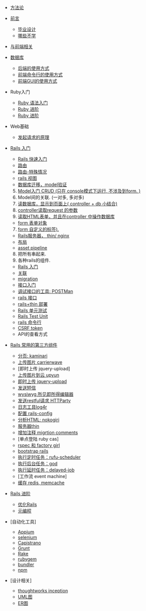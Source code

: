 * [方法论](methodologies.md)
* [前言](preface.md)
  * [毕业设计](biye.md)
  * [哪些不学](part3_rails_premier/buyongxue.md)
* [与前端相关](authentication.md)
* [数据库](database.md)
  * [后端的使用方式](database_server.md)
  * [前端命令行的使用方式](database_command_line.md)
  * [前端GUI的使用方式](database_gui.md)

* Ruby入门
  * [Ruby 语法入门](part3_rails_premier/ruby_premier.md)
  * [Ruby 进阶](part3_rails_premier/ruby_jin_jie.md)
  * [Ruby 进阶 ](part3_rails_premier/ruby_advanced.md)

* Web基础
  * [发起请求的原理](network_basic.md)

* [Rails 入门](part3_rails_premier.md)
  * [Rails 快速入门](part3_rails_premier/rails_tutorial_from_view.md)
  * [路由](part3_rails_premier/routes.md)
  * [路由-特殊情况](part3_rails_premier/routes_special.md)
  * [rails 视图](part3_rails_premier/rails_view.md)
  * [数据库迁移，model验证](part3_rails_premier/rails_database.md)
  5. [Model入门 CRUD (只在 console模式下运行, 不涉及到form. )](crud.md)
  6. Model间的关联. (一对多, 多对多)
  7. [读数据库，显示到页面上( controller + db  小结合)](query_data_via_controller.md)
  8. [controller读取request 的参数](read_parameters_via_controller.md)
  9. [读取HTML表单，并且在controller 中操作数据库](update_db_via_html_form.md)
  * [form 表单对象](part3_rails_premier/form_object.md)
  7. [form 自定义的标签).](form_helpers.md)
  * [Rails服务器， thin/ nginx](part3_rails_premier/rails_thin_deploy.md)
  * [布局](part3_rails_premier/layout.md)
  * [asset pipeline](part3_rails_premier/asset_pipeline.md)

  8. 把所有串起来.
  9. 各种rails的组件.

  * [Rails 入门](part3_rails_premier/rails_tutorial.md)
  * [关联](part3_rails_premier/assocication.md)
  * [migration](migration.md)
  * [接口入门](part3_rails_premier/rails_interface.md)
  * [调试接口的工具: POSTMan](postman.md)
  * [rails 接口](part3_rails_premier/interface_document.md)
  * [rails+thin 部署](part3_rails_premier/rails_thin_deploy.md)
  * [Rails 单元测试](part4_rails_advanced/rails_unit_test.md)
  * [Rails Test Unit](part3_rails_premier/unit_test.md)
  * [rails 命令行](part3_rails_premier/rails_command_line.md)
  * [CSRF token](part3_rails_premier/csrf_token.md)
  * API的查看方式
* [Rails 常用的第三方组件](web_components/preface.md)
  * [分页: kaminari](web_components/kaminari.md)
  * [上传图片 carrierwave](web_components/carrierwave.md)
  * [即时上传 jquery-upload]
  * [上传图片到云 upyun](web_components/upyun.md)
  * [即时上传 jquery-upload]()
  * [发送短信](web_components/sms.md)
  * [wysiwyg 所见即所得编辑器](web_components/wysiwyg_ckeditor.md)
  * [发送restful请求  HTTParty](web_components/httparty.md)
  * [日志工具log4r](web_components/log4r.md)
  * [配置 rails-config](web_components/rails_config.md)
  * [分析HTML: nokogiri](web_components/nokogiri.md)
  * [服务器thin](web_components/thin.md)
  * [增加注释 migrtion comments](web_components/migration_comments.md)
  * [单点登陆 ruby cas]
  * [rspec 和 factory girl](web_components/rspec_and_factory_girl.md)
  * [bootstrap rails](web_components/bootstrap.md)
  * [执行定时任务：rufu-scheduler](part3_rails_premier/rufus_scheduler.md)
  * [执行后台任务：god ](part3_rails_premier/rails_god.md)
  * [执行延时任务：delayed-job](part3_rails_premier/delayed_job.md)
  * [工作流 event machine]
  * [缓存 redis, memcache](web_components/redis_memcache.md)
* [Rails 进阶](part4_rails_advanced.md)
  * [优化Rails](part4_rails_advanced/optimzation.md)
  * [元编程](part4_rails_advanced/metaprogramming.md)
* [自动化工具]
  * [Appium](automation_tools/appium.md)
  * [selenium](automation_tools/selenium.md)
  * [Capistrano](automation_tools/capistrano.md)
  * [Grunt](automation_tools/grunt.md)
  * [Rake](automation_tools/rake.md)
  * [rubygem](automation_tools/ruby_gem.md)
  * [bundler](automation_tools/bundler.md)
  * [npm](automation_tools/npm.md)
* [设计相关]
  * [thoughtworks inception](part5_tools_and_theory/inception.md)
  * [UML图](part5_tools_and_theory/uml_diagram.md)
  * [ER图](part5_tools_and_theory/e-r_diagram.md)
